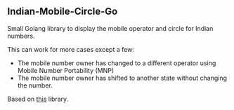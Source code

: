 Indian-Mobile-Circle-Go
-----------------------

Small Golang library to display the mobile operator and circle for Indian numbers.

This can work for more cases except a few:
* The mobile number owner has changed to a different operator using Mobile Number Portability (MNP)
* The mobile number owner has shifted to another state without changing the number.

Based on <a href="https://github.com/rahulchordiya/Indian-mobile-circle" target="_blank">this</a> library.
